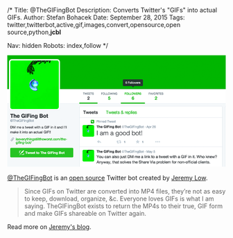 /*
Title: @TheGIFingBot
Description: Converts Twitter's "GIFs" into actual GIFs.
Author: Stefan Bohacek
Date: September 28, 2015
Tags: twitter,twitterbot,active,gif,images,convert,opensource,open source,python,__jcbl__

Nav: hidden
Robots: index,follow
*/

[![](/content/bots/twitterbots/images/TheGIFingBot.png)](https://twitter.com/TheGIFingBot)

[@TheGIFingBot](https://twitter.com/TheGIFingBot) is an [open source](https://github.com/jeremylow/TheGIFingBot) Twitter bot created by [Jeremy Low](https://twitter.com/__jcbl__).

>Since GIFs on Twitter are converted into MP4 files, they’re not as easy to keep, download, organize, &c. Everyone loves GIFs is what I am saying. TheGIFingBot exists to return the MP4s to their true, GIF form and make GIFs shareable on Twitter again.

Read more on [Jeremy's blog](http://iseverythingstilltheworst.com/the-gifing-bot/).